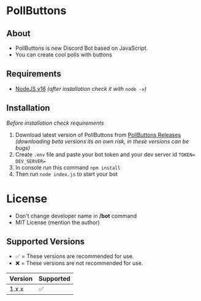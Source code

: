 # PollButtons
## About
- PollButtons is new Discord Bot based on JavaScript.
- You can create cool polls with buttons
## Requirements
- [NodeJS v16](https://nodejs.org/en/) *(after installation check it with `node -v`)*
## Installation
*Before installation check requirements*
1. Download latest version of PollButtons from [PollButtons Releases](https://github.com/DaneeSkripter/PollButtons/releases) *(downloading beta versions its on own risk, in these versions can be bugs)*
2. Create `.env` file and paste your bot token and your dev server id ```TOKEN=```
```DEV_SERVER=```
3. In console run this command `npm install`
4. Then run `node index.js` to start your bot
# License
- Don't change developer name in **/bot** command
- MIT License (mention the author)
## Supported Versions
- ✅ = These versions are recommended for use.
- ❌ = These versions are not recommended for use.

| Version | Supported          |
| ------- | ------------------ |
| 1.x.x   | :white_check_mark: |
